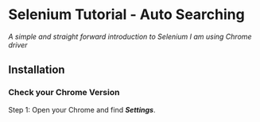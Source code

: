 # Selenium Tutorial - Auto Searching 

*A simple and straight forward introduction to Selenium*
*I am using Chrome driver*

## Installation
### Check your Chrome Version
Step 1: Open your Chrome and find ***Settings***.
[](img/check_chrome_version_1.png)


